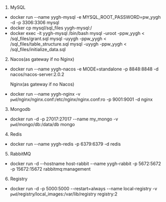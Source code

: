 1. MySQL
* docker run --name yygh-mysql -e MYSQL_ROOT_PASSWORD=pw_yygh -d -p 3306:3306 mysql
* docker cp mysql/sql_files yygh-mysql:/
* docker exec -it yygh-mysql /bin/bash
mysql -uroot -ppw_yygh < /sql_files/grant.sql
mysql -uyygh -ppw_yygh < /sql_files/table_structure.sql
mysql -uyygh -ppw_yygh < /sql_files/initialize_data.sql


2. Nacos(as gateway if no Nginx)
* docker run --name yygh-nacos -e MODE=standalone -p 8848:8848 -d nacos/nacos-server:2.0.2

   Nginx(as gateway if no Nacos)
* docker run --name yygh-nginx -v `pwd`/nginx/nginx.conf:/etc/nginx/nginx.conf:ro  -p 9001:9001 -d nginx


3. Mongodb
* docker run -d -p 27017:27017 --name my_mongo -v `pwd`/mongo/db:/data/db mongo

4. Redis
* docker run --name yygh-redis -p 6379:6379 -d redis

5. RabbitMQ
* docker run -d --hostname host-rabbit --name yygh-rabbit   -p 5672:5672 -p 15672:15672 rabbitmq:management

6. Registry
* docker run -d -p 5000:5000 --restart=always --name local-registry -v `pwd`/registry/local_images:/var/lib/registry registry:2




